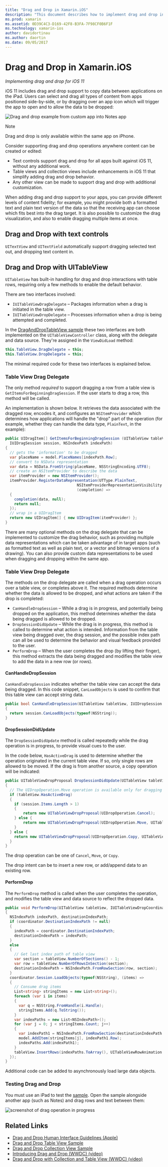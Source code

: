 ```yaml
---
title: "Drag and Drop in Xamarin.iOS"
description: "This document describes how to implement drag and drop in Xamarin.iOS apps using the APIs introduced in iOS 11. In particular, it discusses enabling drag and drop in UITableView."
ms.prod: xamarin
ms.assetid: 0D39C4C3-D169-42F8-B3FA-7F98CF0B6F1F
ms.technology: xamarin-ios
author: davidortinau
ms.author: daortin
ms.date: 09/05/2017
---
```


# Drag and Drop in Xamarin.iOS

_Implementing drag and drop for iOS 11_

iOS 11 includes drag and drop support to copy data between applications
on the iPad. Users can select and drag all types of content from apps
positioned side-by-side, or by dragging over an app icon which will
trigger the app to open and to allow the data to be dropped:

![Drag and drop example from custom app into Notes app](drag-and-drop-images/drag-drop-sml.png)

> [!NOTE]
> Drag and drop is only available within the same app on iPhone.

Consider supporting drag and drop operations anywhere content can be
created or edited:

- Text controls support drag and drop for all apps built against iOS 11, without any additional work.
- Table views and collection views include enhancements in iOS 11 that simplify
adding drag and drop behavior.
- Any other view can be made to support drag and drop with additional customization.

When adding drag and drop support to your apps, you can provide different levels
of content fidelity; for example, you might provide both a formatted text and plain
text version of the data so that the receiving app can choose which fits best into
the drag target. It is also possible to customize the drag visualization, and also
to enable dragging multiple items at once.

## Drag and Drop with text controls

`UITextView` and `UITextField` automatically support dragging selected
text out, and dropping text content in.

<a name="uitableview"></a>

## Drag and Drop with UITableView

`UITableView` has built-in handling for drag and drop interactions
with table rows, requiring only a few methods to enable the default behavior.

There are two interfaces involved:

- `IUITableViewDragDelegate` – Packages information when a drag is initiated in the table view.
- `IUITableViewDropDelegate` – Processes information when a drop is being attempted and completed.

In the [DragAndDropTableView sample](https://docs.microsoft.com/samples/xamarin/ios-samples/ios11-draganddroptableview)
these two interfaces are both implemented on the `UITableViewController`
class, along with the delegate and data source. They're assigned in the
`ViewDidLoad` method:

```csharp
this.TableView.DragDelegate = this;
this.TableView.DropDelegate = this;
```

The minimal required code for these two interfaces is explained below.

### Table View Drag Delegate

The only method _required_ to support dragging a row
from a table view is `GetItemsForBeginningDragSession`. If the user starts to drag a row, this method will be called.

An implementation is shown below. It retrieves the data associated with the dragged row,
encodes it, and configures an `NSItemProvider` which determines
how applications will handle the "drop" part of the operation (for example,
whether they can handle the data type, `PlainText`, in the example):

```csharp
public UIDragItem[] GetItemsForBeginningDragSession (UITableView tableView,
  IUIDragSession session, NSIndexPath indexPath)
{
  // gets the 'information' to be dragged
  var placeName = model.PlaceNames[indexPath.Row];
  // convert to NSData representation
  var data = NSData.FromString(placeName, NSStringEncoding.UTF8);
  // create an NSItemProvider to describe the data
  var itemProvider = new NSItemProvider();
  itemProvider.RegisterDataRepresentation(UTType.PlainText,
                                NSItemProviderRepresentationVisibility.All,
                                (completion) =>
  {
    completion(data, null);
    return null;
  });
  // wrap in a UIDragItem
  return new UIDragItem[] { new UIDragItem(itemProvider) };
}
```

There are many optional methods on the drag delegate that can be
implemented to customize the drag behavior, such as providing multiple
data representations which can be taken advantage of in target apps (such
as formatted text as well as plain text, or a vector and bitmap versions
of a drawing). You can also provide custom data representations to
be used when dragging and dropping within the same app.

### Table View Drop Delegate

The methods on the drop delegate are called when a drag operation
occurs over a table view, or completes above it. The required methods determine
whether the data is allowed to be dropped, and what actions are taken
if the drop is completed:

- `CanHandleDropSession` – While a drag is in progress, and potentially being dropped
on the application, this method determines whether the data being dragged is allowed to be dropped.
- `DropSessionDidUpdate` – While the drag is in progress, this method is called to determine what action is intended. Information from the table view being dragged over, the drag session, and the possible index path can all be used to determine the behavior and visual feedback provided to the user.
- `PerformDrop` – When the user completes the drop (by lifting their finger), this method extracts the data being dragged and modifies the table view to add the data in a new row (or rows).

#### CanHandleDropSession

`CanHandleDropSession` indicates whether the table view can accept the data being
dragged. In this code snippet, `CanLoadObjects` is used
to confirm that this table view can accept string data.

```csharp
public bool CanHandleDropSession(UITableView tableView, IUIDropSession session)
{
  return session.CanLoadObjects(typeof(NSString));
}
```

#### DropSessionDidUpdate

The `DropSessionDidUpdate` method is called repeatedly while the drag operation is in progress,
to provide visual cues to the user.

In the code below, `HasActiveDrag` is used to determine whether the operation
originated in the current table view. If so, only single rows are allowed to be moved.
If the drag is from another source, a copy operation will be indicated:

```csharp
public UITableViewDropProposal DropSessionDidUpdate(UITableView tableView, IUIDropSession session, NSIndexPath destinationIndexPath)
{
  // The UIDropOperation.Move operation is available only for dragging within a single app.
  if (tableView.HasActiveDrag)
  {
    if (session.Items.Length > 1)
    {
        return new UITableViewDropProposal(UIDropOperation.Cancel);
    } else {
        return new UITableViewDropProposal(UIDropOperation.Move, UITableViewDropIntent.InsertAtDestinationIndexPath);
    }
  } else {
    return new UITableViewDropProposal(UIDropOperation.Copy, UITableViewDropIntent.InsertAtDestinationIndexPath);
  }
}
```

The drop operation can be one of `Cancel`, `Move`, or `Copy`.

The drop intent can be to insert a new row, or add/append data to
an existing row.

#### PerformDrop

The `PerformDrop` method is called when the user completes the operation,
and modifies the table view and data source to reflect the dropped data.

```csharp
public void PerformDrop(UITableView tableView, IUITableViewDropCoordinator coordinator)
{
  NSIndexPath indexPath, destinationIndexPath;
  if (coordinator.DestinationIndexPath != null)
  {
    indexPath = coordinator.DestinationIndexPath;
    destinationIndexPath = indexPath;
  }
  else
  {
    // Get last index path of table view
    var section = tableView.NumberOfSections() - 1;
    var row = tableView.NumberOfRowsInSection(section);
    destinationIndexPath = NSIndexPath.FromRowSection(row, section);
  }
  coordinator.Session.LoadObjects(typeof(NSString), (items) =>
  {
    // Consume drag items
    List<string> stringItems = new List<string>();
    foreach (var i in items)
    {
      var q = NSString.FromHandle(i.Handle);
      stringItems.Add(q.ToString());
    }
    var indexPaths = new List<NSIndexPath>();
    for (var j = 0; j < stringItems.Count; j++)
    {
      var indexPath1 = NSIndexPath.FromRowSection(destinationIndexPath.Row + j, destinationIndexPath.Section);
      model.AddItem(stringItems[j], indexPath1.Row);
      indexPaths.Add(indexPath1);
    }
    tableView.InsertRows(indexPaths.ToArray(), UITableViewRowAnimation.Automatic);
  });
}
```

Additional code can be added to asynchronously load large data objects.

### Testing Drag and Drop

You must use an iPad to test the [sample](https://docs.microsoft.com/samples/xamarin/ios-samples/ios11-draganddroptableview).
Open the sample alongside another app (such as Notes) and
drag rows and text between them:

![screenshot of drag operation in progress](drag-and-drop-images/01-sml.png)

## Related Links

- [Drag and Drop Human Interface Guidelines (Apple)](https://developer.apple.com/ios/human-interface-guidelines/interaction/drag-and-drop/)
- [Drag and Drop Table View Sample](https://docs.microsoft.com/samples/xamarin/ios-samples/ios11-draganddroptableview)
- [Drag and Drop Collection View Sample](https://docs.microsoft.com/samples/xamarin/ios-samples/ios11-draganddropcollectionview)
- [Introducing Drag and Drop (WWDC) (video)](https://developer.apple.com/videos/play/wwdc2017/203/)
- [Drag and Drop with Collection and Table View (WWDC) (video)](https://developer.apple.com/videos/play/wwdc2017/223/)

